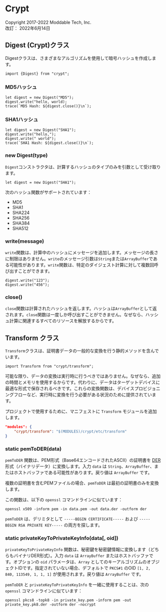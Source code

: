 # Crypt
Copyright 2017-2022 Moddable Tech, Inc.<BR>
改訂： 2022年6月14日

<a id="digest"></a>
## Digest (Crypt)クラス

Digestクラスは、さまざまなアルゴリズムを使用して暗号ハッシュを作成します。

	import {Digest} from "crypt";

### MD5ハッシュ

	let digest = new Digest("MD5");
	digest.write("hello, world);
	trace(`MD5 Hash: ${digest.close()}\n`);

### SHA1ハッシュ

	let digest = new Digest("SHA1");
	digest.write("hello,");
	digest.write(" world");
	trace(`SHA1 Hash: ${digest.close()}\n`);

### new Digest(type)

`Digest`コンストラクタは、計算するハッシュのタイプのみを引数として受け取ります。

	let digest = new Digest("SHA1");

次のハッシュ関数がサポートされています：

* MD5
* SHA1
* SHA224
* SHA256
* SHA384
* SHA512

### write(message)

`write`関数は、計算中のハッシュにメッセージを追加します。メッセージの長さに制限はありません。`write`のメッセージ引数は`String`または`ArrayBuffer`である可能性があります。`write`関数は、特定のダイジェスト計算に対して複数回呼び出すことができます。

	digest.write("123");
	digest.write("456");

### close()

`close`関数は計算されたハッシュを返します。ハッシュは`ArrayBuffer`として返されます。`close`関数は一度しか呼び出すことができません。なぜなら、ハッシュ計算に関連するすべてのリソースを解放するからです。

<!-- 11/7/2017 BSF
ここでリセット関数を例とともに文書化する必要があるかもしれません。
-->

<!-- 11/7/2017 BSF
ブロックサイズと出力サイズのアクセサ/ゲッタ関数に加えて、プロセスと更新のヘルパー関数もあります。これらもここで文書化する必要がありますか？
-->

<!-- 11/7/2017 BSF
BlockCipher、StreamCipher、およびModeクラスを文書化する必要があります。これらはcryptblockcipherの例アプリで使用されています。
-->

<a id="transform"></a>
## Transform クラス

`Transform`クラスは、証明書データの一般的な変換を行う静的メソッドを含んでいます。

	import Transform from "crypt/transform";

可能な限り、データの変換は実行時に行うべきではありません。なぜなら、追加の時間とメモリを使用するからです。代わりに、データはターゲットデバイスに最適な形式で保存されるべきです。これらの変換関数は、デバイスプロビジョニングフローなど、実行時に変換を行う必要がある状況のために提供されています。

プロジェクトで使用するために、マニフェストに `Transform` モジュールを追加します。

```json
"modules": {
	"crypt/transform": "$(MODULES)/crypt/etc/transform"
}
```

<a id="transform-pemToDER"></a>
### static pemToDER(data)

`pemToDER` 関数は、PEM形式（Base64エンコードされたASCII）の証明書を [DER](https://en.wikipedia.org/wiki/X.690#DER_encoding) 形式（バイナリデータ）に変換します。入力 `data` は `String`、`ArrayBuffer`、またはホストバッファである可能性があります。戻り値は `ArrayBuffer` です。

複数の証明書を含むPEMファイルの場合、`pemToDER` は最初の証明書のみを変換します。

この関数は、以下の `openssl` コマンドラインに似ています：

```
openssl x509 -inform pem -in data.pem -out data.der -outform der
```

`pemToDER` は、デリミタとして `-----BEGIN CERTIFICATE-----` および `-----BEGIN RSA PRIVATE KEY-----` の両方を探します。

<a id="transform-privateKeyToPrivateKeyInfo"></a>
### static privateKeyToPrivateKeyInfo(data[, oid])

`privateKeyToPrivateKeyInfo` 関数は、秘密鍵を秘密鍵情報に変換します（どちらもバイナリDER形式）。入力 `data` は `ArrayBuffer` またはホストバッファです。オプションの `oid` パラメータは、`Array` としてのキーアルゴリズムのオブジェクトIDです。指定されていない場合、デフォルトで `PKCS#1` のOID `[1, 2, 840, 113549, 1, 1, 1]` が使用されます。戻り値は `ArrayBuffer` です。


`pemToDER` と `privateKeyToPrivateKeyInfo` を一緒に使用することは、次の `openssl` コマンドラインに似ています：

```
openssl pkcs8 -topk8 -in private_key.pem -inform pem -out private_key.pk8.der -outform der -nocrypt
```
